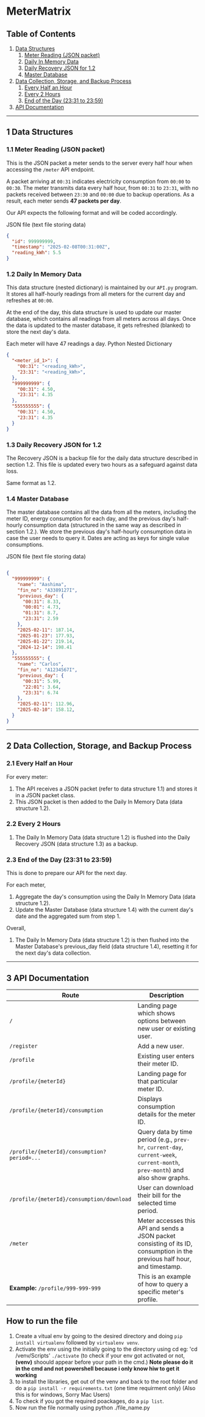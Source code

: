# MeterMatrix

## Table of Contents

1. [Data Structures](#1-data-structures)
   1. [Meter Reading (JSON packet)](#11-meter-reading-json-packet)
   2. [Daily In Memory Data](#12-daily-in-memory-data)
   3. [Daily Recovery JSON for 1.2](#13-daily-recovery-json-for-12)
   4. [Master Database](#14-master-database)
2. [Data Collection, Storage, and Backup Process](#2-data-collection-storage-and-backup-process)
   1. [Every Half an Hour](#21-every-half-an-hour)
   2. [Every 2 Hours](#22-every-2-hours)
   3. [End of the Day (23:31 to 23:59)](#23-end-of-the-day-2331-to-2359)
3. [API Documentation](#3-api-documentation)

---

## 1 Data Structures

### 1.1 Meter Reading (JSON packet)
This is the JSON packet a meter sends to the server every half hour when accessing the `/meter` API endpoint.  

A packet arriving at `00:31` indicates electricity consumption from `00:00` to `00:30`. The meter transmits data every half hour, from `00:31` to `23:31`, with no packets received between `23:30` and `00:00` due to backup operations. As a result, each meter sends **47 packets per day**.  

Our API expects the following format and will be coded accordingly.

JSON file (text file storing data)

```json
{
  "id": 999999999,
  "timestamp": "2025-02-08T00:31:00Z",
  "reading_kWh": 5.5
}
```

### 1.2 Daily In Memory Data
This data structure (nested dictionary) is maintained by our `API.py` program. It stores all half-hourly readings from all meters for the current day and refreshes at `00:00`.  

At the end of the day, this data structure is used to update our master database, which contains all readings from all meters across all days. Once the data is updated to the master database, it gets refreshed (blanked) to store the next day's data.

Each meter will have 47 readings a day.
Python Nested Dictionary
```json
{
  "<meter_id_1>": {
    "00:31": "<reading_kWh>",
    "23:31": "<reading_kWh>",
  },
  "999999999": {
    "00:31": 4.50,
    "23:31": 4.35
  },
  "555555555": {
    "00:31": 4.50,
    "23:31": 4.35
  }
}
```

### 1.3 Daily Recovery JSON for 1.2
The Recovery JSON is a backup file for the daily data structure described in section 1.2. This file is updated every two hours as a safeguard against data loss.

Same format as 1.2.

### 1.4 Master Database
The master database contains all the data from all the meters, including the meter ID, energy consumption for each day, and the previous day's half-hourly consumption data (structured in the same way as described in section 1.2.). We store the previous day's half-hourly consumption data in case the user needs to query it. Dates are acting as keys for single value consumptions.

JSON file (text file storing data)
```json

{
  "999999999": {
    "name": "Aashima",
    "fin_no": "A3389127I",
    "previous_day": {
      "00:31": 8.33,
      "00:01": 4.73,
      "01:31": 8.7,
      "23:31": 2.59
    },
    "2025-02-11": 187.14,
    "2025-01-23": 177.93,
    "2025-01-22": 219.14,
    "2024-12-14": 198.41
  },
  "555555555": {
    "name": "Carlos",
    "fin_no": "A1234567I",
    "previous_day": {
      "00:31": 5.99,
      "22:01": 3.64,
      "23:31": 6.74
    },
    "2025-02-11": 112.96,
    "2025-02-10": 158.12,
  }
}

```

---


## 2 Data Collection, Storage, and Backup Process

### 2.1 Every Half an Hour
For every meter:
1. The API receives a JSON packet (refer to data structure 1.1) and stores it in a JSON packet class.
2. This JSON packet is then added to the Daily In Memory Data (data structure 1.2).

### 2.2 Every 2 Hours
1. The Daily In Memory Data (data structure 1.2) is flushed into the Daily Recovery JSON (data structure 1.3) as a backup.

### 2.3 End of the Day (23:31 to 23:59)
This is done to prepare our API for the next day.

For each meter,
1. Aggregate the day's consumption using the Daily In Memory Data (data structure 1.2).
2. Update the Master Database (data structure 1.4) with the current day's date and the aggregated sum from step 1.

Overall,
1. The Daily In Memory Data (data structure 1.2) is then flushed into the Master Database's previous_day field (data structure 1.4), resetting it for the next day's data collection.

---

## 3 API Documentation

| **Route**                                          | **Description**                                                                                   |
|----------------------------------------------------|---------------------------------------------------------------------------------------------------|
| `/`                                                | Landing page which shows options between new user or existing user.                               |
| `/register`                                        | Add a new user.                                                                                  |
| `/profile`                                         | Existing user enters their meter ID.                                                              |
| `/profile/{meterId}`                               | Landing page for that particular meter ID.                                                        |
| `/profile/{meterId}/consumption`                   | Displays consumption details for the meter ID.                                                     |
| `/profile/{meterId}/consumption?period=...`        | Query data by time period (e.g., `prev-hr`, `current-day`, `current-week`, `current-month`, `prev-month`) and also show graphs. |
| `/profile/{meterId}/consumption/download`          | User can download their bill for the selected time period.                                        |
| `/meter`                                           | Meter accesses this API and sends a JSON packet consisting of its ID, consumption in the previous half hour, and timestamp. |
| **Example:** `/profile/999-999-999`                 | This is an example of how to query a specific meter's profile.                                    |





## How to run the file
1. Create a vitual env by going to the desired directory and doing `pip install virtualenv` followed by `virtualenv venv`.
2. Activate the env using the initially going to the directory using cd
    eg: 'cd <location to git repo>/venv/Scripts'
    `./activate` 
    (to check if your env  got activated or not, **(venv)** shoould appear before your path in the cmd.)
    **Note please do it in the cmd and not powershell because i only know hiw to get it working**
3. to install the libraries, get out of the venv and back to the root folder and do a `pip install -r requirements.txt` (one time requirment only)
    (Also this is for windows, Sorry Mac Users)
4. To check if you got the required poackages, do a `pip list`.
5. Now run the file normally using python ./file_name.py


